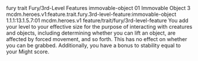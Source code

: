 <ability>
  <metadata>
    <class>fury</class>
    <feature_type>trait</feature_type>
    <file_dpath>Fury/3rd-Level Features</file_dpath>
    <item_id>immovable-object</item_id>
    <item_index>01</item_index>
    <item_name>Immovable Object</item_name>
    <level>3</level>
    <scc>mcdm.heroes.v1:feature.trait.fury.3rd-level-feature:immovable-object</scc>
    <scdc>1.1.1:13.1.5.7:01</scdc>
    <source>mcdm.heroes.v1</source>
    <type>feature/trait/fury/3rd-level-feature</type>
  </metadata>
  <effects>
    <effect type="mundane">You add your level to your effective size for the purpose of interacting with creatures and objects, including determining whether you can lift an object, are affected by forced movement, and so forth. This has no effect on whether you can be grabbed.
Additionally, you have a bonus to stability equal to your Might score.</effect>
  </effects>
</ability>
